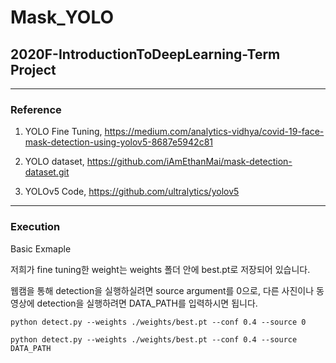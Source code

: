 # Mask_YOLO
## 2020F-IntroductionToDeepLearning-Term Project

---
### Reference

1. YOLO Fine Tuning, https://medium.com/analytics-vidhya/covid-19-face-mask-detection-using-yolov5-8687e5942c81

1. YOLO dataset, https://github.com/iAmEthanMai/mask-detection-dataset.git

1. YOLOv5 Code, https://github.com/ultralytics/yolov5
---
### Execution

Basic Exmaple

저희가 fine tuning한 weight는 weights 폴더 안에 best.pt로 저장되어 있습니다.

웹캠을 통해 detection을 실행하실려면 source argument를 0으로, 다른 사진이나 동영상에 detection을 실행하려면 DATA_PATH를 입력하시면 됩니다.

    python detect.py --weights ./weights/best.pt --conf 0.4 --source 0
    
    python detect.py --weights ./weights/best.pt --conf 0.4 --source DATA_PATH

